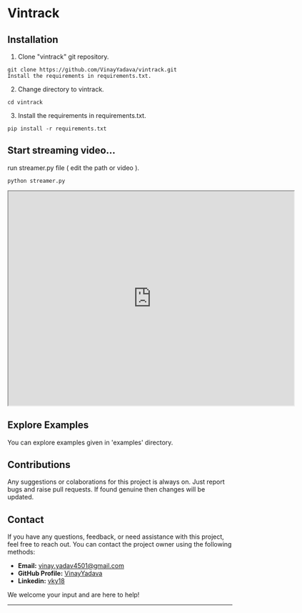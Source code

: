 # Vintrack #

## Installation ##

1)  Clone "vintrack" git repository.

```
git clone https://github.com/VinayYadava/vintrack.git
Install the requirements in requirements.txt.
```
2) Change directory to vintrack.
```
cd vintrack
```

3) Install the requirements in requirements.txt.
```
pip install -r requirements.txt
```

## Start streaming video... ##

run streamer.py file ( edit the path or video ).
```
python streamer.py
```
<iframe src="https://drive.google.com/file/d/1DPbn5d__i8ZoAXhJwTNf4zZZ3Lmd01yhD/preview" width="640" height="480"></iframe>


## Explore Examples ##
You can explore examples given in 'examples' directory.


## Contributions ##

Any suggestions or colaborations  for this project is always on. Just report bugs and raise pull requests. If found genuine then changes will be updated.

## Contact ##

If you have any questions, feedback, or need assistance with this project, feel free to reach out. You can contact the project owner using the following methods:

- **Email:** [vinay.yadav4501@gmail.com](mailto:vinay.yadav4501@gmail.com)
- **GitHub Profile:** [VinayYadava](https://github.com/VinayYadava)
- **Linkedin:** [vky18](https://linkedin.com/in/vky18)

We welcome your input and are here to help!

---